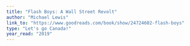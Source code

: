 ```yaml
---
title: "Flash Boys: A Wall Street Revolt"
author: "Michael Lewis"
link_to: "https://www.goodreads.com/book/show/24724602-flash-boys"
type: "Let's go Canada!"
year_read: "2019"
---
```

